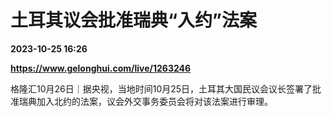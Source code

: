 # 土耳其议会批准瑞典“入约”法案

**2023-10-25 16:26**

**https://www.gelonghui.com/live/1263246**

格隆汇10月26日｜据央视，当地时间10月25日，土耳其大国民议会议长签署了批准瑞典加入北约的法案，议会外交事务委员会将对该法案进行审理。